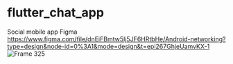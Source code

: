# flutter_chat_app

Social mobile app 
Figma https://www.figma.com/file/dnEiFBmtw5Ij5JF6HRtbHe/Android-networking?type=design&node-id=0%3A1&mode=design&t=epi267GhjeUamvKX-1
![Frame 325](https://github.com/ThangStar/flutter_chat_app/assets/52882277/fc18cd04-1542-4e89-a4e8-87a52c6c7491)
